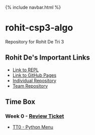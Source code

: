 {% include navbar.html %}

# rohit-csp3-algo
Repository for Rohit De Tri 3


## Rohit De's Important Links

- [Link to REPL](https://replit.com/@rohittde/rohit-csp3-algo)
- [Link to GitHub Pages](https://rohitd3.github.io/rohit-csp3-algo/)
- [Individual Repository](https://rohitd3.github.io/rohit-csp3-algo/)
- [Team Repository](https://github.com/aaditgupta21/koolskool)

## Time Box

### Week 0 - [Review Ticket](https://github.com/rohitd3/rohit-csp3-algo/projects/1#card-79117340)

- [TT0 - Python Menu](https://replit.com/@rohittde/rohit-csp3-algo#python/menu.py) 
<!-- - [5.1-5.2 Notes](https://jasono12.github.io/jasonott-csp3/notes/5idea12) -->
